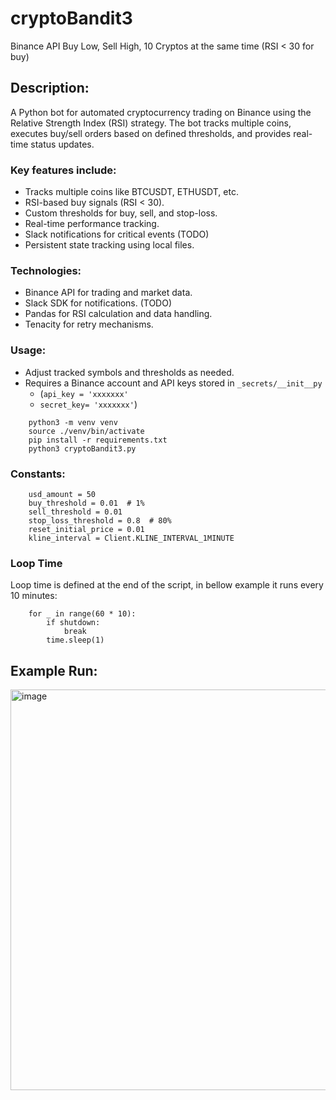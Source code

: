 # cryptoBandit3
Binance API Buy Low, Sell High, 10 Cryptos at the same time (RSI &lt; 30 for buy)

## Description:
A Python bot for automated cryptocurrency trading on Binance using the Relative Strength Index (RSI) strategy. The bot tracks multiple coins, executes buy/sell orders based on defined thresholds, and provides real-time status updates. 

### Key features include:

- Tracks multiple coins like BTCUSDT, ETHUSDT, etc.
- RSI-based buy signals (RSI < 30).
- Custom thresholds for buy, sell, and stop-loss.
- Real-time performance tracking.
- Slack notifications for critical events (TODO)
- Persistent state tracking using local files.

### Technologies:
- Binance API for trading and market data.
- Slack SDK for notifications. (TODO)
- Pandas for RSI calculation and data handling.
- Tenacity for retry mechanisms.

### Usage:
- Adjust tracked symbols and thresholds as needed.
- Requires a Binance account and API keys stored in ```_secrets/__init__py```
   - (``api_key = 'xxxxxxx'``
   - ``secret_key= 'xxxxxxx'``)


```
    python3 -m venv venv
    source ./venv/bin/activate
    pip install -r requirements.txt
    python3 cryptoBandit3.py
```

### Constants:
```
    usd_amount = 50  
    buy_threshold = 0.01  # 1%
    sell_threshold = 0.01 
    stop_loss_threshold = 0.8  # 80% 
    reset_initial_price = 0.01  
    kline_interval = Client.KLINE_INTERVAL_1MINUTE
```

### Loop Time
Loop time is defined at the end of the script, in bellow example it runs every 10 minutes:

```
    for _ in range(60 * 10):
        if shutdown:
            break
        time.sleep(1)
```


## Example Run:
<img width="641" alt="image" src="https://github.com/user-attachments/assets/93ddc8f6-015e-405d-adfc-d6910ac8e259">



